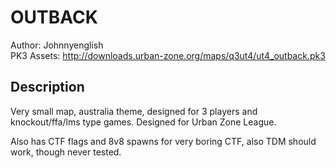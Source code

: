OUTBACK
=====

Author: Johnnyenglish  
PK3 Assets: http://downloads.urban-zone.org/maps/q3ut4/ut4_outback.pk3

Description
-----
Very small map, australia theme, designed for 3 players and knockout/ffa/lms type games. Designed for Urban Zone League.

Also has CTF flags and 8v8 spawns for very boring CTF, also TDM should work, though never tested. 
